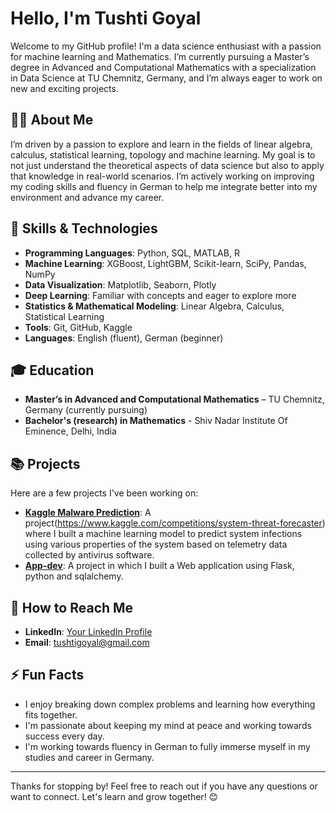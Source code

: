 # Hello, I'm Tushti Goyal

Welcome to my GitHub profile! I'm a data science enthusiast with a passion for machine learning and Mathematics. I’m currently pursuing a Master’s degree in Advanced and Computational Mathematics with a specialization in Data Science at TU Chemnitz, Germany, and I’m always eager to work on new and exciting projects.

## 👨‍💻 About Me
I’m driven by a passion to explore and learn in the fields of linear algebra, calculus, statistical learning, topology and machine learning. My goal is to not just understand the theoretical aspects of data science but also to apply that knowledge in real-world scenarios. I’m actively working on improving my coding skills and fluency in German to help me integrate better into my environment and advance my career.

## 🚀 Skills & Technologies
- **Programming Languages**: Python, SQL, MATLAB, R
- **Machine Learning**: XGBoost, LightGBM, Scikit-learn, SciPy, Pandas, NumPy
- **Data Visualization**: Matplotlib, Seaborn, Plotly
- **Deep Learning**: Familiar with concepts and eager to explore more
- **Statistics & Mathematical Modeling**: Linear Algebra, Calculus, Statistical Learning
- **Tools**: Git, GitHub, Kaggle
- **Languages**: English (fluent), German (beginner)

## 🎓 Education
- **Master’s in Advanced and Computational Mathematics** – TU Chemnitz, Germany (currently pursuing)
- **Bachelor's (research) in Mathematics** - Shiv Nadar Institute Of Eminence, Delhi, India

## 📚 Projects
Here are a few projects I've been working on:

- **[Kaggle Malware Prediction](https://github.com/tg1121/Machine-Learning)**: A project(https://www.kaggle.com/competitions/system-threat-forecaster) where I built a machine learning model to predict system infections using various properties of the system based on telemetry data collected by antivirus software.
- **[App-dev](https://github.com/tg1121/App-dev-Project-1)**: A project in which I built a Web application using Flask, python and sqlalchemy.

## 💬 How to Reach Me
- **LinkedIn**: [Your LinkedIn Profile](www.linkedin.com/in/tushti-goyal)
- **Email**: [tushtigoyal@gmail.com](mailto:tushtigoyal@gmail.com)

## ⚡ Fun Facts
- I enjoy breaking down complex problems and learning how everything fits together.
- I'm passionate about keeping my mind at peace and working towards success every day.
- I'm working towards fluency in German to fully immerse myself in my studies and career in Germany.

---

Thanks for stopping by! Feel free to reach out if you have any questions or want to connect. Let's learn and grow together! 😊
